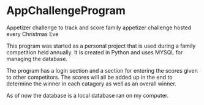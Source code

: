 # AppChallengeProgram
Appetizer challenge to track and score family appetizer challenge hosted every Christmas Eve

This program was started as a personal project that is used during a family competition held annually. It is created in Python and uses MYSQL for managing the database.

The program has a login section and a section for entering the scores given to other competitors. The scores will all be added up in the end to determine the winner in each
catagory as well as an overall winner.

As of now the database is a local database ran on my computer.
